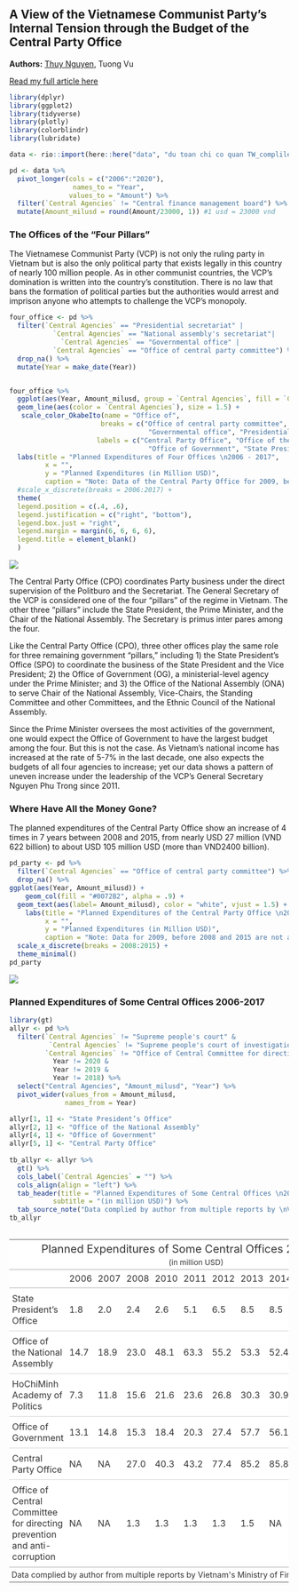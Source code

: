 
## A View of the Vietnamese Communist Party’s Internal Tension through the Budget of the Central Party Office

**Authors:** [Thuy Nguyen](https://www.linkedin.com/in/nguyendata/),
Tuong Vu

[Read my full article
here](https://usvietnam.uoregon.edu/en/a-view-of-the-vietnamese-communist-partys-internal-tension-through-the-budget-of-the-central-party-office/)

``` r
library(dplyr)
library(ggplot2)
library(tidyverse)
library(plotly)
library(colorblindr)
library(lubridate)

data <- rio::import(here::here("data", "du toan chi co quan TW_complile_2006_2020.xlsx"), skip = 4) 

pd <- data %>% 
  pivot_longer(cols = c("2006":"2020"),
                names_to = "Year",
               values_to = "Amount") %>% 
  filter(`Central Agencies` != "Central finance management board") %>% 
  mutate(Amount_milusd = round(Amount/23000, 1)) #1 usd = 23000 vnd
```

### The Offices of the “Four Pillars”

The Vietnamese Communist Party (VCP) is not only the ruling party in
Vietnam but is also the only political party that exists legally in this
country of nearly 100 million people. As in other communist countries,
the VCP’s domination is written into the country’s constitution. There
is no law that bans the formation of political parties but the
authorities would arrest and imprison anyone who attempts to challenge
the VCP’s monopoly.

``` r
four_office <- pd %>% 
  filter(`Central Agencies` == "Presidential secretariat" |
           `Central Agencies` == "National assembly's secretariat"|
             `Central Agencies` == "Governmental office" |
           `Central Agencies` == "Office of central party committee") %>% 
  drop_na() %>% 
  mutate(Year = make_date(Year)) 


four_office %>% 
  ggplot(aes(Year, Amount_milusd, group = `Central Agencies`, fill = `Central Agencies`)) +
  geom_line(aes(color = `Central Agencies`), size = 1.5) +
   scale_color_OkabeIto(name = "Office of",
                       breaks = c("Office of central party committee", "National assembly's secretariat", # keep the breaks as the variables in the data set
                                   "Governmental office", "Presidential secretariat"),
                      labels = c("Central Party Office", "Office of the National Assembly", # how we want to call it in the plot
                                   "Office of Government", "State President’s Office")) + 
  labs(title = "Planned Expenditures of Four Offices \n2006 - 2017",
         x = "",
         y = "Planned Expenditures (in Million USD)",
         caption = "Note: Data of the Central Party Office for 2009, before 2008 and after 2015 are not available \nSource: Data complied by author from multiple reports by \nVietnam's Ministry of Finance") +
  #scale_x_discrete(breaks = 2006:2017) +
  theme(
  legend.position = c(.4, .6),
  legend.justification = c("right", "bottom"),
  legend.box.just = "right",
  legend.margin = margin(6, 6, 6, 6),
  legend.title = element_blank()
  ) 
```

<img src="README_files/figure-gfm/pd_four_office-1.png" style="display: block; margin: auto;" />

The Central Party Office (CPO) coordinates Party business under the
direct supervision of the Politburo and the Secretariat. The General
Secretary of the VCP is considered one of the four “pillars” of the
regime in Vietnam. The other three “pillars” include the State
President, the Prime Minister, and the Chair of the National Assembly.
The Secretary is primus inter pares among the four.

Like the Central Party Office (CPO), three other offices play the same
role for three remaining government “pillars,” including 1) the State
President’s Office (SPO) to coordinate the business of the State
President and the Vice President; 2) the Office of Government (OG), a
ministerial-level agency under the Prime Minister; and 3) the Office of
the National Assembly (ONA) to serve Chair of the National Assembly,
Vice-Chairs, the Standing Committee and other Committees, and the Ethnic
Council of the National Assembly.

Since the Prime Minister oversees the most activities of the government,
one would expect the Office of Government to have the largest budget
among the four. But this is not the case. As Vietnam’s national income
has increased at the rate of 5-7% in the last decade, one also expects
the budgets of all four agencies to increase; yet our data shows a
pattern of uneven increase under the leadership of the VCP’s General
Secretary Nguyen Phu Trong since 2011.

### Where Have All the Money Gone?

The planned expenditures of the Central Party Office show an increase of
4 times in 7 years between 2008 and 2015, from nearly USD 27 million
(VND 622 billion) to about USD 105 million USD (more than VND2400
billion).

``` r
pd_party <- pd %>% 
  filter(`Central Agencies` == "Office of central party committee") %>% 
  drop_na() %>% 
ggplot(aes(Year, Amount_milusd)) +
    geom_col(fill = "#0072B2", alpha = .9) +
  geom_text(aes(label= Amount_milusd), color = "white", vjust = 1.5) +
    labs(title = "Planned Expenditures of the Central Party Office \n2008 - 2015",
         x = "",
         y = "Planned Expenditures (in Million USD)",
         caption = "Note: Data for 2009, before 2008 and 2015 are not available \nSource: Data complied by author from multiple reports by \nVietnam's Ministry of Finance") +
  scale_x_discrete(breaks = 2008:2015) +
  theme_minimal()
pd_party
```

<img src="README_files/figure-gfm/pd_party-1.png" style="display: block; margin: auto;" />

### Planned Expenditures of Some Central Offices 2006-2017

``` r
library(gt)
allyr <- pd %>% 
  filter(`Central Agencies` != "Supreme people's court" & 
          `Central Agencies` != "Supreme people's court of investigation" &
         `Central Agencies` != "Office of Central Committee for directing prevention and  anti-corruption" &
           Year != 2020 &
           Year != 2019 &
           Year != 2018) %>% 
  select("Central Agencies", "Amount_milusd", "Year") %>% 
  pivot_wider(values_from = Amount_milusd,
              names_from = Year) 

allyr[1, 1] <- "State President’s Office"
allyr[2, 1] <- "Office of the National Assembly"
allyr[4, 1] <- "Office of Government"
allyr[5, 1] <- "Central Party Office"
  
tb_allyr <- allyr %>% 
  gt() %>% 
  cols_label(`Central Agencies` = "") %>% 
  cols_align(align = "left") %>% 
  tab_header(title = "Planned Expenditures of Some Central Offices \n2006-2017",
           subtitle = "(in million USD)") %>% 
  tab_source_note("Data complied by author from multiple reports by \nVietnam's Ministry of Finance")
tb_allyr
```

<style>html {
  font-family: -apple-system, BlinkMacSystemFont, 'Segoe UI', Roboto, Oxygen, Ubuntu, Cantarell, 'Helvetica Neue', 'Fira Sans', 'Droid Sans', Arial, sans-serif;
}

#zbwgvnulro .gt_table {
  display: table;
  border-collapse: collapse;
  margin-left: auto;
  margin-right: auto;
  color: #333333;
  font-size: 16px;
  background-color: #FFFFFF;
  width: auto;
  border-top-style: solid;
  border-top-width: 2px;
  border-top-color: #A8A8A8;
  border-right-style: none;
  border-right-width: 2px;
  border-right-color: #D3D3D3;
  border-bottom-style: solid;
  border-bottom-width: 2px;
  border-bottom-color: #A8A8A8;
  border-left-style: none;
  border-left-width: 2px;
  border-left-color: #D3D3D3;
}

#zbwgvnulro .gt_heading {
  background-color: #FFFFFF;
  text-align: center;
  border-bottom-color: #FFFFFF;
  border-left-style: none;
  border-left-width: 1px;
  border-left-color: #D3D3D3;
  border-right-style: none;
  border-right-width: 1px;
  border-right-color: #D3D3D3;
}

#zbwgvnulro .gt_title {
  color: #333333;
  font-size: 125%;
  font-weight: initial;
  padding-top: 4px;
  padding-bottom: 4px;
  border-bottom-color: #FFFFFF;
  border-bottom-width: 0;
}

#zbwgvnulro .gt_subtitle {
  color: #333333;
  font-size: 85%;
  font-weight: initial;
  padding-top: 0;
  padding-bottom: 4px;
  border-top-color: #FFFFFF;
  border-top-width: 0;
}

#zbwgvnulro .gt_bottom_border {
  border-bottom-style: solid;
  border-bottom-width: 2px;
  border-bottom-color: #D3D3D3;
}

#zbwgvnulro .gt_col_headings {
  border-top-style: solid;
  border-top-width: 2px;
  border-top-color: #D3D3D3;
  border-bottom-style: solid;
  border-bottom-width: 2px;
  border-bottom-color: #D3D3D3;
  border-left-style: none;
  border-left-width: 1px;
  border-left-color: #D3D3D3;
  border-right-style: none;
  border-right-width: 1px;
  border-right-color: #D3D3D3;
}

#zbwgvnulro .gt_col_heading {
  color: #333333;
  background-color: #FFFFFF;
  font-size: 100%;
  font-weight: normal;
  text-transform: inherit;
  border-left-style: none;
  border-left-width: 1px;
  border-left-color: #D3D3D3;
  border-right-style: none;
  border-right-width: 1px;
  border-right-color: #D3D3D3;
  vertical-align: bottom;
  padding-top: 5px;
  padding-bottom: 6px;
  padding-left: 5px;
  padding-right: 5px;
  overflow-x: hidden;
}

#zbwgvnulro .gt_column_spanner_outer {
  color: #333333;
  background-color: #FFFFFF;
  font-size: 100%;
  font-weight: normal;
  text-transform: inherit;
  padding-top: 0;
  padding-bottom: 0;
  padding-left: 4px;
  padding-right: 4px;
}

#zbwgvnulro .gt_column_spanner_outer:first-child {
  padding-left: 0;
}

#zbwgvnulro .gt_column_spanner_outer:last-child {
  padding-right: 0;
}

#zbwgvnulro .gt_column_spanner {
  border-bottom-style: solid;
  border-bottom-width: 2px;
  border-bottom-color: #D3D3D3;
  vertical-align: bottom;
  padding-top: 5px;
  padding-bottom: 6px;
  overflow-x: hidden;
  display: inline-block;
  width: 100%;
}

#zbwgvnulro .gt_group_heading {
  padding: 8px;
  color: #333333;
  background-color: #FFFFFF;
  font-size: 100%;
  font-weight: initial;
  text-transform: inherit;
  border-top-style: solid;
  border-top-width: 2px;
  border-top-color: #D3D3D3;
  border-bottom-style: solid;
  border-bottom-width: 2px;
  border-bottom-color: #D3D3D3;
  border-left-style: none;
  border-left-width: 1px;
  border-left-color: #D3D3D3;
  border-right-style: none;
  border-right-width: 1px;
  border-right-color: #D3D3D3;
  vertical-align: middle;
}

#zbwgvnulro .gt_empty_group_heading {
  padding: 0.5px;
  color: #333333;
  background-color: #FFFFFF;
  font-size: 100%;
  font-weight: initial;
  border-top-style: solid;
  border-top-width: 2px;
  border-top-color: #D3D3D3;
  border-bottom-style: solid;
  border-bottom-width: 2px;
  border-bottom-color: #D3D3D3;
  vertical-align: middle;
}

#zbwgvnulro .gt_striped {
  background-color: rgba(128, 128, 128, 0.05);
}

#zbwgvnulro .gt_from_md > :first-child {
  margin-top: 0;
}

#zbwgvnulro .gt_from_md > :last-child {
  margin-bottom: 0;
}

#zbwgvnulro .gt_row {
  padding-top: 8px;
  padding-bottom: 8px;
  padding-left: 5px;
  padding-right: 5px;
  margin: 10px;
  border-top-style: solid;
  border-top-width: 1px;
  border-top-color: #D3D3D3;
  border-left-style: none;
  border-left-width: 1px;
  border-left-color: #D3D3D3;
  border-right-style: none;
  border-right-width: 1px;
  border-right-color: #D3D3D3;
  vertical-align: middle;
  overflow-x: hidden;
}

#zbwgvnulro .gt_stub {
  color: #333333;
  background-color: #FFFFFF;
  font-size: 100%;
  font-weight: initial;
  text-transform: inherit;
  border-right-style: solid;
  border-right-width: 2px;
  border-right-color: #D3D3D3;
  padding-left: 12px;
}

#zbwgvnulro .gt_summary_row {
  color: #333333;
  background-color: #FFFFFF;
  text-transform: inherit;
  padding-top: 8px;
  padding-bottom: 8px;
  padding-left: 5px;
  padding-right: 5px;
}

#zbwgvnulro .gt_first_summary_row {
  padding-top: 8px;
  padding-bottom: 8px;
  padding-left: 5px;
  padding-right: 5px;
  border-top-style: solid;
  border-top-width: 2px;
  border-top-color: #D3D3D3;
}

#zbwgvnulro .gt_grand_summary_row {
  color: #333333;
  background-color: #FFFFFF;
  text-transform: inherit;
  padding-top: 8px;
  padding-bottom: 8px;
  padding-left: 5px;
  padding-right: 5px;
}

#zbwgvnulro .gt_first_grand_summary_row {
  padding-top: 8px;
  padding-bottom: 8px;
  padding-left: 5px;
  padding-right: 5px;
  border-top-style: double;
  border-top-width: 6px;
  border-top-color: #D3D3D3;
}

#zbwgvnulro .gt_table_body {
  border-top-style: solid;
  border-top-width: 2px;
  border-top-color: #D3D3D3;
  border-bottom-style: solid;
  border-bottom-width: 2px;
  border-bottom-color: #D3D3D3;
}

#zbwgvnulro .gt_footnotes {
  color: #333333;
  background-color: #FFFFFF;
  border-bottom-style: none;
  border-bottom-width: 2px;
  border-bottom-color: #D3D3D3;
  border-left-style: none;
  border-left-width: 2px;
  border-left-color: #D3D3D3;
  border-right-style: none;
  border-right-width: 2px;
  border-right-color: #D3D3D3;
}

#zbwgvnulro .gt_footnote {
  margin: 0px;
  font-size: 90%;
  padding: 4px;
}

#zbwgvnulro .gt_sourcenotes {
  color: #333333;
  background-color: #FFFFFF;
  border-bottom-style: none;
  border-bottom-width: 2px;
  border-bottom-color: #D3D3D3;
  border-left-style: none;
  border-left-width: 2px;
  border-left-color: #D3D3D3;
  border-right-style: none;
  border-right-width: 2px;
  border-right-color: #D3D3D3;
}

#zbwgvnulro .gt_sourcenote {
  font-size: 90%;
  padding: 4px;
}

#zbwgvnulro .gt_left {
  text-align: left;
}

#zbwgvnulro .gt_center {
  text-align: center;
}

#zbwgvnulro .gt_right {
  text-align: right;
  font-variant-numeric: tabular-nums;
}

#zbwgvnulro .gt_font_normal {
  font-weight: normal;
}

#zbwgvnulro .gt_font_bold {
  font-weight: bold;
}

#zbwgvnulro .gt_font_italic {
  font-style: italic;
}

#zbwgvnulro .gt_super {
  font-size: 65%;
}

#zbwgvnulro .gt_footnote_marks {
  font-style: italic;
  font-size: 65%;
}
</style>
<div id="zbwgvnulro" style="overflow-x:auto;overflow-y:auto;width:auto;height:auto;"><table class="gt_table">
  <thead class="gt_header">
    <tr>
      <th colspan="12" class="gt_heading gt_title gt_font_normal" style>Planned Expenditures of Some Central Offices 
2006-2017</th>
    </tr>
    <tr>
      <th colspan="12" class="gt_heading gt_subtitle gt_font_normal gt_bottom_border" style>(in million USD)</th>
    </tr>
  </thead>
  <thead class="gt_col_headings">
    <tr>
      <th class="gt_col_heading gt_columns_bottom_border gt_left" rowspan="1" colspan="1"></th>
      <th class="gt_col_heading gt_columns_bottom_border gt_left" rowspan="1" colspan="1">2006</th>
      <th class="gt_col_heading gt_columns_bottom_border gt_left" rowspan="1" colspan="1">2007</th>
      <th class="gt_col_heading gt_columns_bottom_border gt_left" rowspan="1" colspan="1">2008</th>
      <th class="gt_col_heading gt_columns_bottom_border gt_left" rowspan="1" colspan="1">2010</th>
      <th class="gt_col_heading gt_columns_bottom_border gt_left" rowspan="1" colspan="1">2011</th>
      <th class="gt_col_heading gt_columns_bottom_border gt_left" rowspan="1" colspan="1">2012</th>
      <th class="gt_col_heading gt_columns_bottom_border gt_left" rowspan="1" colspan="1">2013</th>
      <th class="gt_col_heading gt_columns_bottom_border gt_left" rowspan="1" colspan="1">2014</th>
      <th class="gt_col_heading gt_columns_bottom_border gt_left" rowspan="1" colspan="1">2015</th>
      <th class="gt_col_heading gt_columns_bottom_border gt_left" rowspan="1" colspan="1">2016</th>
      <th class="gt_col_heading gt_columns_bottom_border gt_left" rowspan="1" colspan="1">2017</th>
    </tr>
  </thead>
  <tbody class="gt_table_body">
    <tr>
      <td class="gt_row gt_left">State President’s Office</td>
      <td class="gt_row gt_left">1.8</td>
      <td class="gt_row gt_left">2.0</td>
      <td class="gt_row gt_left">2.4</td>
      <td class="gt_row gt_left">2.6</td>
      <td class="gt_row gt_left">5.1</td>
      <td class="gt_row gt_left">6.5</td>
      <td class="gt_row gt_left">8.5</td>
      <td class="gt_row gt_left">8.5</td>
      <td class="gt_row gt_left">8.4</td>
      <td class="gt_row gt_left">9.1</td>
      <td class="gt_row gt_left">8.2</td>
    </tr>
    <tr>
      <td class="gt_row gt_left">Office of the National Assembly</td>
      <td class="gt_row gt_left">14.7</td>
      <td class="gt_row gt_left">18.9</td>
      <td class="gt_row gt_left">23.0</td>
      <td class="gt_row gt_left">48.1</td>
      <td class="gt_row gt_left">63.3</td>
      <td class="gt_row gt_left">55.2</td>
      <td class="gt_row gt_left">53.3</td>
      <td class="gt_row gt_left">52.4</td>
      <td class="gt_row gt_left">67.5</td>
      <td class="gt_row gt_left">61.6</td>
      <td class="gt_row gt_left">58.8</td>
    </tr>
    <tr>
      <td class="gt_row gt_left">HoChiMinh Academy of Politics</td>
      <td class="gt_row gt_left">7.3</td>
      <td class="gt_row gt_left">11.8</td>
      <td class="gt_row gt_left">15.6</td>
      <td class="gt_row gt_left">21.6</td>
      <td class="gt_row gt_left">23.6</td>
      <td class="gt_row gt_left">26.8</td>
      <td class="gt_row gt_left">30.3</td>
      <td class="gt_row gt_left">30.9</td>
      <td class="gt_row gt_left">27.8</td>
      <td class="gt_row gt_left">26.6</td>
      <td class="gt_row gt_left">30.1</td>
    </tr>
    <tr>
      <td class="gt_row gt_left">Office of Government</td>
      <td class="gt_row gt_left">13.1</td>
      <td class="gt_row gt_left">14.8</td>
      <td class="gt_row gt_left">15.3</td>
      <td class="gt_row gt_left">18.4</td>
      <td class="gt_row gt_left">20.3</td>
      <td class="gt_row gt_left">27.4</td>
      <td class="gt_row gt_left">57.7</td>
      <td class="gt_row gt_left">56.1</td>
      <td class="gt_row gt_left">51.1</td>
      <td class="gt_row gt_left">56.9</td>
      <td class="gt_row gt_left">57.0</td>
    </tr>
    <tr>
      <td class="gt_row gt_left">Central Party Office</td>
      <td class="gt_row gt_left">NA</td>
      <td class="gt_row gt_left">NA</td>
      <td class="gt_row gt_left">27.0</td>
      <td class="gt_row gt_left">40.3</td>
      <td class="gt_row gt_left">43.2</td>
      <td class="gt_row gt_left">77.4</td>
      <td class="gt_row gt_left">85.2</td>
      <td class="gt_row gt_left">85.8</td>
      <td class="gt_row gt_left">105.5</td>
      <td class="gt_row gt_left">NA</td>
      <td class="gt_row gt_left">NA</td>
    </tr>
    <tr>
      <td class="gt_row gt_left">Office of Central Committee for directing prevention and anti-corruption</td>
      <td class="gt_row gt_left">NA</td>
      <td class="gt_row gt_left">NA</td>
      <td class="gt_row gt_left">1.3</td>
      <td class="gt_row gt_left">1.3</td>
      <td class="gt_row gt_left">1.3</td>
      <td class="gt_row gt_left">1.3</td>
      <td class="gt_row gt_left">1.5</td>
      <td class="gt_row gt_left">NA</td>
      <td class="gt_row gt_left">NA</td>
      <td class="gt_row gt_left">NA</td>
      <td class="gt_row gt_left">NA</td>
    </tr>
  </tbody>
  <tfoot class="gt_sourcenotes">
    <tr>
      <td class="gt_sourcenote" colspan="12">Data complied by author from multiple reports by 
Vietnam's Ministry of Finance</td>
    </tr>
  </tfoot>
  
</table></div>
